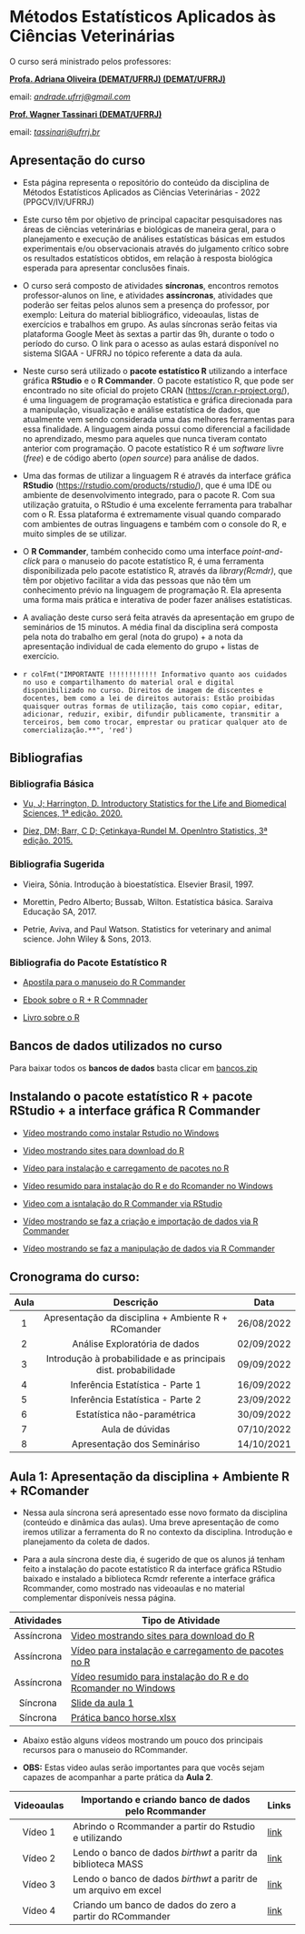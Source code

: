 # Métodos Estatísticos Aplicados às Ciências Veterinárias

O curso será ministrado pelos professores:

[**Profa. Adriana Oliveira (DEMAT/UFRRJ) (DEMAT/UFRRJ)**](https://institucional.ufrrj.br/ruralpesquisa/adriana-oliveira-andrade/)

email: [*andrade.ufrrj\@gmail.com*](andrade.ufrrj@gmail.com)

[**Prof. Wagner Tassinari (DEMAT/UFRRJ)**](https://institucional.ufrrj.br/ruralpesquisa/wagner-de-souza-tassinari/)

email: [*tassinari\@ufrrj.br*](tassinari@ufrrj.br)

## Apresentação do curso

- Esta página representa o repositório do conteúdo da disciplina de Métodos Estatísticos Aplicados as Ciências Veterinárias - 2022 (PPGCV/IV/UFRRJ)

-   Este curso têm por objetivo de principal capacitar pesquisadores nas áreas de ciências veterinárias e biológicas de maneira geral, para o planejamento e execução de análises estatísticas básicas em estudos experimentais e/ou observacionais através do julgamento crítico sobre os resultados estatísticos obtidos, em relação à resposta biológica esperada para apresentar conclusões finais.

-   O curso será composto de atividades **síncronas**, encontros remotos professor-alunos on line, e atividades **assíncronas**, atividades que poderão ser feitas pelos alunos sem a presença do professor, por exemplo: Leitura do material bibliográfico, videoaulas, listas de exercícios e trabalhos em grupo. As aulas síncronas serão feitas via plataforma Google Meet às sextas a partir das 9h, durante o todo o período do curso. O link para o acesso as aulas estará disponível no sistema SIGAA - UFRRJ no tópico referente a data da aula.

-   Neste curso será utilizado o **pacote estatístico R** utilizando a interface gráfica **RStudio** e o **R Commander**. O pacote estatístico R, que pode ser encontrado no site oficial do projeto CRAN (<https://cran.r-project.org/>), é uma linguagem de programação estatística e gráfica direcionada para a manipulação, visualização e análise estatística de dados, que atualmente vem sendo considerada uma das melhores ferramentas para essa finalidade. A linguagem ainda possui como diferencial a facilidade no aprendizado, mesmo para aqueles que nunca tiveram contato anterior com programação. O pacote estatístico R é um *software* livre (*free*) e de código aberto (*open source*) para análise de dados.

-   Uma das formas de utilizar a linguagem R é através da interface gráfica **RStudio** (<https://rstudio.com/products/rstudio/>), que é uma IDE ou ambiente de desenvolvimento integrado, para o pacote R. Com sua utilização gratuita, o RStudio é uma excelente ferramenta para trabalhar com o R. Essa plataforma é extremamente visual quando comparado com ambientes de outras linguagens e também com o console do R, e muito simples de se utilizar.

-   O **R Commander**, também conhecido como uma interface *point-and-click* para o manuseio do pacote estatístico R, é uma ferramenta disponibilizada pelo pacote estatístico R, através da *library(Rcmdr)*, que têm por objetivo facilitar a vida das pessoas que não têm um conhecimento prévio na linguagem de programação R. Ela apresenta uma forma mais prática e interativa de poder fazer análises estatísticas.

-   A avaliação deste curso será feita através da apresentação em grupo de seminários de 15 minutos. A média final da disciplina será composta pela nota do trabalho em geral (nota do grupo) + a nota da apresentação individual de cada elemento do grupo + listas de exercício.

- `r colFmt("IMPORTANTE !!!!!!!!!!!! Informativo quanto aos cuidados no uso e compartilhamento do material oral e digital disponibilizado no curso. Direitos de imagem de discentes e docentes, bem como a lei de direitos autorais: Estão proibidas quaisquer outras formas de utilização, tais como copiar, editar, adicionar, reduzir, exibir, difundir publicamente, transmitir a terceiros, bem como trocar, emprestar ou praticar qualquer ato de comercialização.**", 'red')`

## Bibliografias

### Bibliografia Básica

-   [Vu, J; Harrington, D. Introductory Statistics for the Life and Biomedical Sciences, 1ª edição. 2020.](https://leanpub.com/biostat)

-   [Diez, DM; Barr, C D; Çetinkaya-Rundel M. OpenIntro Statistics, 3ª edição. 2015.](https://leanpub.com/openintro-statistics)

### Bibliografia Sugerida

-   Vieira, Sônia. Introdução à bioestatística. Elsevier Brasil, 1997.

-   Morettin, Pedro Alberto; Bussab, Wilton. Estatística básica. Saraiva Educação SA, 2017.

-   Petrie, Aviva, and Paul Watson. Statistics for veterinary and animal science. John Wiley & Sons, 2013.

### Bibliografia do Pacote Estatístico R

-   [Apostila para o manuseio do R Commander](https://drive.google.com/file/d/1iF8kata9BZnWSUm_MXzG-WtviuCceFAr/view?usp=sharing)

-   [Ebook sobre o R + R Commnader](http://www.lampada.uerj.br/arquivosdb/_book2/rcommander.html)

-   [Livro sobre o R](https://drive.google.com/file/d/1DPT0XWZH6LbQpxZnviV57eXfCoFvTB_0/view?usp=sharing)

## Bancos de dados utilizados no curso

Para baixar todos os **bancos de dados** basta clicar em [bancos.zip](https://drive.google.com/file/d/1kD2tYYujTvNQcq6tEo-NZ-nr384PZTjs/view?usp=sharing)

## Instalando o pacote estatístico R + pacote RStudio + a interface gráfica R Commander

-   [Vídeo mostrando como instalar Rstudio no Windows](https://www.youtube.com/watch?v=aeK6-kPhofk)

-   [Video mostrando sites para download do R](https://www.youtube.com/watch?v=waiNuVtj9-U)

-   [Vídeo para instalação e carregamento de pacotes no R](https://www.youtube.com/watch?v=_7KxO0QIwP4)

-   [Vídeo resumido para instalação do R e do Rcomander no Windows](https://www.youtube.com/watch?v=UsjmoW9zrbg)

-   [Video com a isntalação do R Commander via RStudio](https://www.youtube.com/watch?v=CBR9sz4mYWM&t=28s)

-   [Vídeo mostrando se faz a criação e importação de dados via R Commander](https://www.youtube.com/watch?v=BhzJMx4Ug8k)

-   [Vídeo mostrando se faz a manipulação de dados via R Commander](https://www.youtube.com/watch?v=0FLHJAbxzis)

## Cronograma do curso:

| Aula |                              Descrição                               |    Data    |
|:-----------:|:--------------------------------------------:|:-----------:|
|  1   |            Apresentação da disciplina + Ambiente R + RComander       | 26/08/2022 |
|  2   |               Análise Exploratória de dados                          | 02/09/2022 |
|  3   |    Introdução à probabilidade e as principais dist. probabilidade    | 09/09/2022 |
|  4   |                   Inferência Estatística - Parte 1                   | 16/09/2022 |
|  5   |                   Inferência Estatística - Parte 2                   | 23/09/2022 |
|  6   |                     Estatística não-paramétrica                      | 30/09/2022 |
|  7   |                           Aula de dúvidas                            | 07/10/2022 |
|  8   |                     Apresentação dos Semináriso                      | 14/10/2021 |

## **Aula 1:** Apresentação da disciplina + Ambiente R + RComander 

-   Nessa aula síncrona será apresentado esse novo formato da disciplina (conteúdo e dinâmica das aulas). Uma breve apresentação de como iremos utilizar a ferramenta do R no contexto da disciplina. Introdução e planejamento da coleta de dados.

-   Para a aula síncrona deste dia, é sugerido de que os alunos já tenham feito a instalação do pacote estatístico R da interface gráfica RStudio baixado e instalado a biblioteca Rcmdr referente a interface gráfica Rcommander, como mostrado nas videoaulas e no material complementar disponíveis nessa página.

| Atividades | Tipo de Atividade                                                                                            |
|:-------------:|--------------------------------------------------------|
| Assíncrona | [Video mostrando sites para download do R](https://www.youtube.com/watch?v=waiNuVtj9-U)                      |
| Assíncrona | [Vídeo para instalação e carregamento de pacotes no R](https://www.youtube.com/watch?v=_7KxO0QIwP4)          |
| Assíncrona | [Vídeo resumido para instalação do R e do Rcomander no Windows](https://www.youtube.com/watch?v=UsjmoW9zrbg) |
|  Síncrona  | [Slide da aula 1](https://drive.google.com/file/d/1ccMOeQd_sdl-XR4i3UkKNB4YmyIagtVf/view?usp=sharing)                           |
|  Síncrona  | [Prática banco horse.xlsx](aula1/banco_cavalos.html)                           |

- Abaixo estão alguns vídeos mostrando um pouco dos principais recursos para o manuseio do RCommander. 

- **OBS:** Estas video aulas serão importantes para que vocês sejam capazes de acompanhar a parte prática da **Aula 2**.

| Videoaulas | Importando e criando banco de dados pelo Rcommander                    | Links                                                                          |
|:----------:|-------------------------------------------------|------------|
|      Vídeo 1      | Abrindo o Rcommander a partir do Rstudio e utilizando                  | [link](https://drive.google.com/file/d/1uyZruwEvKoxTF5gkg3SUyAhPlmBfplul/view?usp=sharing) |
|      Vídeo 2      | Lendo o banco de dados *birthwt* a paritr da biblioteca MASS             | [link](https://drive.google.com/file/d/10A_kGK0h1_TdZA7IK8PO2BZXZp0BtFQ0/view?usp=sharing) |
|      Vídeo 3      | Lendo o banco de dados *birthwt* a paritr de um arquivo em excel         | [link](https://drive.google.com/file/d/1LuHVvj4OaJ7zWmPyfSi89cTDrYIEtjr9/view?usp=sharing) |
|      Vídeo 4      | Criando um banco de dados do zero a partir do RCommander                       | [link](https://drive.google.com/file/d/1rvoFG5OccJPZLAKVpOjBnd__v0ehMFla/view?usp=sharing) |


<!-- # **Aula 2:** Análise Exploratória de Dados (AED) - Parte 1 -->

<!-- -   Nessa aula serão apresentados conceitos sobre construção de tabelas e gráficos de acordo com o contexto do problema e tipos de variáveis envolvidas. O conteúdo será abordado de forma assíncrona (videoaulas e lista de exercícios). -->

<!-- -   É sugerido que os alunos tentem fazer os exercícios propostos nos slides das aulas e a lista de exercícios como ferramenta auxiliar para o aprendizado. -->

<!-- | Atividade  | Tipo de Atividade                                       | Links                                                                                                                   | -->
<!-- |:----------:|-------------------------------------------------|------------| -->
<!-- |     \-     | **Análise Exploratória de Dados - Parte 1**                              |                                                                                            | -->
<!-- | Assíncrona | Videoaula AED 1                                         | [link](https://drive.google.com/file/d/1SsqETtd1e28TdrOFe7odbt1v57oKrvjR/view?usp=sharing)                                           | -->
<!-- | Assíncrona | Slides da aula AED 1                                    | [link](https://drive.google.com/file/d/1E7HsyweOfQvrna3GKi0BjQIXl2c5sQE6/view?usp=sharing)                                             | -->
<!-- | Assíncrona | Videoaula AED 2                                         | [link](https://drive.google.com/file/d/1Mf7uan8dHOoT0ML7riXYxJaz33HUxgAp/view?usp=sharing)                                             | -->
<!-- | Assíncrona | Slides da aula AED 2                                    | [link](https://drive.google.com/file/d/1QGKGNsKcJ-vrn1J4q6hlm8wQg_-D-Xuf/view?usp=sharing)                                             | -->
<!-- | Assíncrona | Lista de exercícios                                     | [link](https://drive.google.com/file/d/1hktK-oCweqoyQu06lPNL7Nwvb-ZVOXlF/view?usp=sharing)                                                 | -->
<!-- |  Síncrona  | Planilha com exercícios                                 | [link](https://docs.google.com/spreadsheets/d/1GAhRuHw68xxJT5My0MiIz9lSeDBgFz40/edit?usp=sharing&ouid=101273607189955142071&rtpof=true&sd=true) | -->
<!-- |  Síncrona  | Slides elaboração de tabelas e gráficos pelo Rcommander | [link](https://drive.google.com/file/d/1ICt_uCDEmHfYNN19_BVuaqsSzEz_5oj4/view?usp=sharing)                                              | -->
<!-- |     \-     | **Análise Exploratória de Dados - Parte 2**                              |                                                                                            | -->
<!-- | Assíncrona | Videoaula AED 3 - Parte 1                          | [link](https://drive.google.com/file/d/1Nmk3xMRktp_isee80wdbPe6e3GR6HoC5/view?usp=sharing)                                                       | -->
<!-- | Assíncrona | Slides da aula 3 - Parte 1                         | [link](https://drive.google.com/file/d/1piTM8IBOYcy-eGfB4Tal7gK1Daiz2R_3/view?usp=sharing)                                      | -->
<!-- | Assíncrona | Videoaula AED 3 - Parte 2                          | [link](https://drive.google.com/file/d/1IGV2_IvWjCmilY1pS7d74ahgcXJ0Ar1b/view?usp=sharing)                                                       | -->
<!-- | Assíncrona | Slides da aula 3 - Parte 2                         | [link](https://drive.google.com/file/d/104PLNVDfxNyss7BuETFsyc384HZYmptS/view?usp=sharing)                                      | -->
<!-- | Assíncrona | Videoaula AED 4                                    | [link](https://drive.google.com/file/d/1EzWbfoFBrO8MCzFQj3QS-77OChfMEBXQ/view?usp=sharing)                                                      | -->
<!-- | Assíncrona | Slides da aula 4                                   | [link](https://drive.google.com/file/d/1q4Lp3onhmQuwnJkDfsGphjqLdmXwm8pD/view?usp=sharing)                                             | -->
<!-- |  Síncrona  | Planilha com exercícios                            | [link](https://docs.google.com/spreadsheets/d/1YB3rKnxRu2e1MEz3l4zHO9gx4GYi-2pY/edit?usp=sharing&ouid=101273607189955142071&rtpof=true&sd=true) | -->
<!-- |  Síncrona  | Slides de estatísticas descritivas pelo Rcommander | [link](https://drive.google.com/file/d/1nSu1OrRE7Xei7T-NHxELxFJOJ48vZyVY/view?usp=sharing)                                              | -->


<!-- -   Essas atividades listadas abaixo, são atividades voltadas para a importação e criação de bancos de dados através da interface Rcommander -->




<!-- # **Aula 3:**  Introdução à probabilidade e as Principais Dist. Probabilidade -->

<!-- -   Nessa aula serão apresentados os principais conceitos em teoria da probabilidade e as mais usuais distribuições de probabilidades para variáveis aleatórias discretas (Dist. de Bernoulli, Binomial e Poisson) e contínuas (Dist. Normal) de forma teórica e com exercícios. Será enfatisado o cálculo das medidas de acurácia para testes diagnósticos baseado nos conceitos da teoria de probabilidade. -->

<!-- -   Para esta aula síncrona, os alunos deverão ter assistido as videoaulas de probabilidade disponíveis neste tópico. -->

<!-- -   Para o cálculo dessas medidas no Rcommander, iremos utilizar o plugin **RcmdrPlugin.EZR**. -->

<!-- | Atividade  | Tipo de Atividade a respeito de Probabilidade                  | Links                                                                          | -->
<!-- |:----------:|-------------------------------------------------|------------| -->
<!-- |     \-     | **Probabilidade**                              |                                                                                            | -->
<!-- | Assíncrona | Videoaula de Probabilidade - Parte 1 | [link](https://drive.google.com/file/d/1NvCnXYg6GC64p0JNXj-Zv90qB0QcEt-D/view?usp=sharing)      | -->
<!-- | Assíncrona | Videoaula de Probabilidade - Parte 2 | [link](https://drive.google.com/file/d/1JQdL_GCfEPeEib6xvcbaKp6QBZ2JG_Q6/view?usp=sharing)      | -->
<!-- | Assíncrona | Videoaula de Probabilidade - Parte 3 | [link](https://drive.google.com/file/d/1Ei8DjTP2VpWUgQ-deryTSgKeWl-xdk6D/view?usp=sharing)      | -->
<!-- | Assíncrona | Videoaula de Probabilidade - Parte 4 | [link](https://drive.google.com/file/d/1eDgggtQl9j7ASu0NE9LM8Dbf5EppkeaF/view?usp=sharing)      | -->
<!-- | Assíncrona | Slide da aula de Probabilidade       | [link](https://drive.google.com/file/d/1rHsifAsZLt8dUe8Ruagmc48u8nKrdJ64/view?usp=sharing) | -->
<!-- |  Síncrona  | Slides com exercicíos da aula 4      | [link]()      | -->

<!-- |     \-     | **Distribuiçẽs de Probabilidade**                              |                                                                                        | -->
<!-- | Assíncrona | Videoaula de Dist. de Probabilidades - Parte 1 | [link](https://drive.google.com/file/d/1TzFDV-8wTYFHVH5Z7rbyfaXvaPjWkTqu/view?usp=sharing) | -->
<!-- | Assíncrona | Videoaula de Dist. de Probabilidades - Parte 2 | [link](https://drive.google.com/file/d/1cSTxw2GjXhMD77mjuMwv5WlB0hTsldg9/view?usp=sharing) | -->
<!-- | Assíncrona | Videoaula de Dist. de Probabilidades - Parte 3 | [link](https://drive.google.com/file/d/1vUki6TX9Nz_sx7icjHYQ5e_TtDK6NohC/view?usp=sharing) | -->
<!-- | Assíncrona | Videoaula de Dist. de Probabilidades - Parte 4 | [link](https://drive.google.com/file/d/1SVg88_gYi3YndpEGAUVDM7i1cB34OMbX/view?usp=sharing) | -->
<!-- | Assíncrona | Slide da aula de Dist. de Probabilidades       | [link](https://drive.google.com/file/d/1RXvHffEodiHIgRb79yDfm3jSzvgaAVGp/view?usp=sharing)       | -->
<!-- |  Síncrona  | Slides com exercicíos da aula 5                | [link]()       | -->


<!-- # **Aula 4:** Inferência Estatística - Parte 1 -->

<!-- -   Nessa aula serão apresentados os conceitos introdutórios de inferência estatística, será falado sobre estimação pontual e intervalar e também serão abordados alguns testes de hipóteses para uma amostra. -->

<!-- -   Para esta aula síncrona, os alunos deverão ter assistido as todas as videoaulas disponíveis neste tópico. -->

<!-- | Atividade  | Tipo de Atividade                                       | Links                                                                                      | -->
<!-- |:----------:|-------------------------------------------------|------------| -->
<!-- |     \-     | **Intervalo de Confiança**                              |                                                                                            | -->
<!-- | Assíncrona | Videoaula de Inferência estatística (IC 1/4) - Parte 1  | [link](https://drive.google.com/file/d/15W2ZOV_gNuJpIGVZU5h62wQ8INPG9WxJ/view?usp=sharing) | -->
<!-- | Assíncrona | Videoaula de Inferência estatística (IC 2/4) - Parte 1  | [link](https://drive.google.com/file/d/1d4sccAJJJr-_rONscENDyCvhjWtskhV9/view?usp=sharing) | -->
<!-- | Assíncrona | Videoaula de Inferência estatística (IC 3/4) - Parte 1  | [link](https://drive.google.com/file/d/1yiBC_WDYMd1_YVJQmW5MLJpAH7eRUgus/view?usp=sharing) | -->
<!-- | Assíncrona | Videoaula de Inferência estatística (IC 4/4) - Parte 1  | [link](https://drive.google.com/file/d/1eoc5nz0Ph-sd6ww5cwh_1ict_wscpcLR/view?usp=sharing) | -->
<!-- | Assíncrona | Slides da aula de Inferência estatística (IC) - Parte 1 | [link](https://drive.google.com/file/d/1AD18pBqhP2wcE7cN0nbKboZgHRWmL_aG/view?usp=sharing)                | -->
<!-- |     \-     | **Testes de Hipóteses - Uma amostra**                   |                                                                                            | -->
<!-- | Assíncrona | Videoaula de Inferência estatística (TH 1/3) - Parte 1  | [link](https://drive.google.com/file/d/14CsG1Ph32FTn98vOlBmsW6F7y37OPVSl/view?usp=sharing) | -->
<!-- | Assíncrona | Videoaula de Inferência estatística (TH 2/3) - Parte 1  | [link](https://drive.google.com/file/d/1ZqUYB059BNBtDxU92FuCWNeKXgEA8g-W/view?usp=sharing) | -->
<!-- | Assíncrona | Videoaula de Inferência estatística (TH 3/3) - Parte 1  | [link](https://drive.google.com/file/d/1xy4o7ju4WQ3qXwnzkjEeSmVmntZmIL5I/view?usp=sharing) | -->
<!-- | Assíncrona | Slides da aula de Inferência estatística (TH) - Parte 1 | [link](https://drive.google.com/file/d/1jJHX2Am0OdHYDiQpcLqsZTAr9JzokL9J/view?usp=sharing)                | -->
<!-- |  Síncrona  | Slides com exercicíos da aula 4                         | [link](https://drive.google.com/file/d/1aQFTZp-47AlCgylCVkCaYWwf8e1_lD6h/view?usp=sharing)                  | -->

<!-- # **Aula 5:** Inferência Estatística - Parte 2 -->

<!-- -   Nessa aula serão apresentados os conceitos de teste de hipóteses para 2 amostras de forma teórica e com exercícios. -->

<!-- -   Para esta aula síncrona, os alunos deverão ter assistido as todas as videoaulas disponíveis neste tópico. -->

<!-- -   Início da aula: 10hs -->

<!-- | Atividade  | Tipo de Atividade                                          | Links                                                                                     | -->
<!-- |:----------:|-------------------------------------------------|------------| -->
<!-- |     \-     | **Testes de Hipóteses - Duas Amostras**                    |                                                                                           | -->
<!-- | Assíncrona | Videoaula de Inferência estatística (TH 1/4) - Parte 2     | [link](https://drive.google.com/file/d/1_9161VXItYu9jNBQ7Qoo7wWSWpDBPq6E/view?usp=sharing)                        | -->
<!-- | Assíncrona | Videoaula de Inferência estatística (TH 2/4) - Parte 2     | [link](https://drive.google.com/file/d/1I3c8ZrFCD256hQ-xn_yqHUhfolN8hxED/view?usp=sharing)                        | -->
<!-- | Assíncrona | Videoaula de Inferência estatística (TH 3/4) - Parte 2     | [link](https://drive.google.com/file/d/1GIATvWWyt4eSmyPRw1RUkK1h_9VGci0j/view?usp=sharing)                        | -->
<!-- | Assíncrona | Videoaula de Inferência estatística (TH 4/4) - Parte 2     | [link](https://drive.google.com/file/d/1PpeiWqJzrbFwyzdD9ifFKXHBtaayq865/view?usp=sharing)                        | -->
<!-- | Assíncrona | Slides da aula de Inferência estatística (TH) - Parte 2    | [link](https://drive.google.com/file/d/1UQlltUwywvhNOdXbBF-6pXOTTy1qC-49/view?usp=sharing)               | -->
<!-- |     \-     | **Testes de Hipóteses - Mais de duas amostras (ANOVA)**    |                                                                                           | -->
<!-- | Assíncrona | Videoaula de Inferência estatística (ANOVA) - Parte 3      | [link](https://drive.google.com/file/d/1pXqk3SSQI9Vt0H2oXcP1gJV03Lq4m5fN/view?usp=sharing) | -->
<!-- | Assíncrona | Slides da aula de Inferência estatística (ANOVA) - Parte 3 | [link](https://drive.google.com/file/d/1I_vBzt-wfpMcQ9eujAitdEoA6x48_wZH/view?usp=sharing)               | -->
<!-- |  Síncrona  | Slides com exercicíos da aula 7                            | [link](https://drive.google.com/file/d/1UvwFhUbHD2XfdWlX32Xuhnmzk-Fos8lW/view?usp=sharing)                 | -->

<!-- # **Aula 6:** Estatística não-paramétrica -->

<!-- -   Nessa aula serão apresentados alguns conceitos mais importantes a respeito dos testes de hipóteses para dados categóricos (ou testes de hipóteses para dados em tabelas de contingência) e dos testes não-paramétricos nas variáveis quantitativas, com aplicações. -->

<!-- -   Para esta aula, não haverá atividade assíncrona, somente atividade síncrona com a teoria e exemplo de aplicações através do Rcommander. -->

<!-- | Atividade | Tipo de Atividade                             | Links                                                                                                        | -->
<!-- |:----------:|-------------------------------------------------|------------| -->
<!-- | Síncrona  | Slides da aula de Estatística não-paramétrica | [link](https://drive.google.com/file/d/1AX_xmgdFz80WY87Dby-796-eTkMt7Vj6/view?usp=sharing) | -->

<!-- # **Aula 7:** Aula de Dúvidas -->

<!-- -   Aula destinada a sanar as dúvidas dos alunos a respeito do conteúdo do curso e a preparação do seminário. -->


<!-- # **Aula 8:** Seminários -->

<!-- -   Os seminários serão destinados a apresentação dos trabalhos pelos alunos. -->

<!-- -   Roteiro dos Seminários [Em breve !!!!]() -->

<!-- -   Início dos seminários: 9hs -->

<!-- -   Trabalhos a serem apresentados neste dia: -->

<!-- | Grupo | Membros | -->
<!-- |:-----:|:-------:| -->
<!-- |   1   |         | -->
<!-- |   2   |         | -->
<!-- |   3   |         | -->
<!-- |   4   |         | -->
<!-- |   5   |         | -->
<!-- |   6   |         | -->

<!-- # Pesquisa de avaliação da disciplina de Métodos Estatísticos -->

<!-- -   Prezados alunos, gostaríamos de pedir que preenchessem a pesquisa anônima sobre a disciplina. Todo retorno quanto ao curso é importante para nós. Procuraremos incorporar as críticas e sugestões nos próximos cursos. Agradecemos a participação e disponibilidade.**([link](https://docs.google.com/forms/d/e/1FAIpQLSdFL7SjHg9upsJbRfIGbt2mj0HyvUXld9zBYK3pgPTTB4nSmg/viewform?usp=sf_link))** -->
